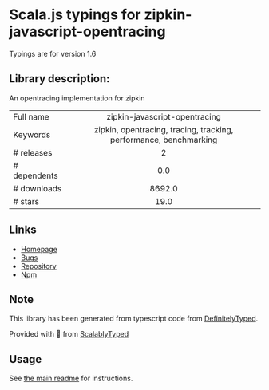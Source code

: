 
# Scala.js typings for zipkin-javascript-opentracing

Typings are for version 1.6

## Library description:
An opentracing implementation for zipkin

|                    |                 |
| ------------------ | :-------------: |
| Full name          | zipkin-javascript-opentracing |
| Keywords           | zipkin, opentracing, tracing, tracking, performance, benchmarking |
| # releases         | 2 |
| # dependents       | 0.0 |
| # downloads        | 8692.0 |
| # stars            | 19.0 |

## Links
- [Homepage](https://github.com/DanielMSchmidt/zipkin-javascript-opentracing#readme)
- [Bugs](https://github.com/DanielMSchmidt/zipkin-javascript-opentracing/issues)
- [Repository](https://github.com/DanielMSchmidt/zipkin-javascript-opentracing)
- [Npm](https://www.npmjs.com/package/zipkin-javascript-opentracing)
    


## Note
This library has been generated from typescript code from [DefinitelyTyped](https://definitelytyped.org).

Provided with :purple_heart: from [ScalablyTyped](https://github.com/oyvindberg/ScalablyTyped)

## Usage
See [the main readme](../../readme.md) for instructions.


